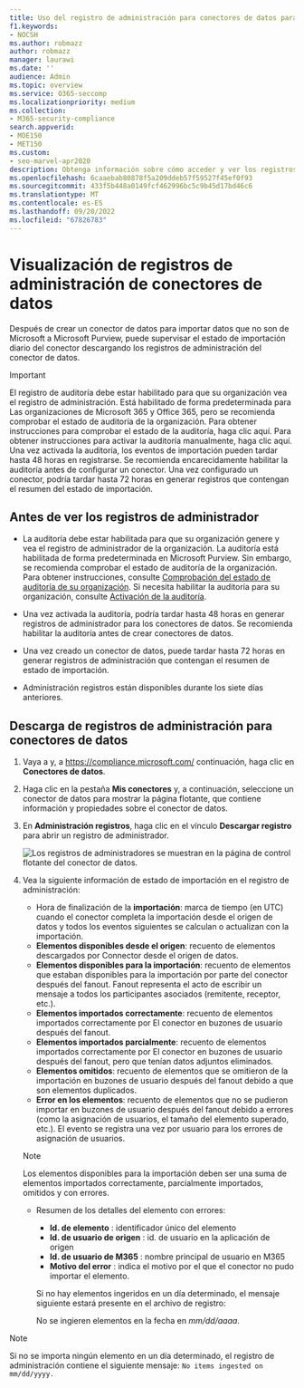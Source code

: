 ```yaml
---
title: Uso del registro de administración para conectores de datos para ver el estado de la importación de datos
f1.keywords:
- NOCSH
ms.author: robmazz
author: robmazz
manager: laurawi
ms.date: ''
audience: Admin
ms.topic: overview
ms.service: O365-seccomp
ms.localizationpriority: medium
ms.collection:
- M365-security-compliance
search.appverid:
- MOE150
- MET150
ms.custom:
- seo-marvel-apr2020
description: Obtenga información sobre cómo acceder y ver los registros de administración de los conectores de datos para obtener información de estado de los datos importados por el conector.
ms.openlocfilehash: 6caaebab80878f5a209ddeb57f59527f45ef0f93
ms.sourcegitcommit: 433f5b448a0149fcf462996bc5c9b45d17bd46c6
ms.translationtype: MT
ms.contentlocale: es-ES
ms.lasthandoff: 09/20/2022
ms.locfileid: "67826783"
---
```

# <a name="view-admin-logs-for-data-connectors"></a>Visualización de registros de administración de conectores de datos

Después de crear un conector de datos para importar datos que no son de Microsoft a Microsoft Purview, puede supervisar el estado de importación diario del conector descargando los registros de administración del conector de datos.

> [!IMPORTANT]
> El registro de auditoría debe estar habilitado para que su organización vea el registro de administración. Está habilitado de forma predeterminada para Las organizaciones de Microsoft 365 y Office 365, pero se recomienda comprobar el estado de auditoría de la organización. Para obtener instrucciones para comprobar el estado de la auditoría, haga clic aquí. Para obtener instrucciones para activar la auditoría manualmente, haga clic aquí. Una vez activada la auditoría, los eventos de importación pueden tardar hasta 48 horas en registrarse. Se recomienda encarecidamente habilitar la auditoría antes de configurar un conector. Una vez configurado un conector, podría tardar hasta 72 horas en generar registros que contengan el resumen del estado de importación.

## <a name="before-you-view-admin-logs"></a>Antes de ver los registros de administrador

- La auditoría debe estar habilitada para que su organización genere y vea el registro de administrador de la organización. La auditoría está habilitada de forma predeterminada en Microsoft Purview. Sin embargo, se recomienda comprobar el estado de auditoría de la organización. Para obtener instrucciones, consulte [Comprobación del estado de auditoría de su organización](turn-audit-log-search-on-or-off.md#verify-the-auditing-status-for-your-organization). Si necesita habilitar la auditoría para su organización, consulte [Activación de la auditoría](turn-audit-log-search-on-or-off.md#turn-on-auditing).

- Una vez activada la auditoría, podría tardar hasta 48 horas en generar registros de administrador para los conectores de datos. Se recomienda habilitar la auditoría antes de crear conectores de datos.

- Una vez creado un conector de datos, puede tardar hasta 72 horas en generar registros de administración que contengan el resumen de estado de importación.

- Administración registros están disponibles durante los siete días anteriores.

## <a name="download-admin-logs-for-data-connectors"></a>Descarga de registros de administración para conectores de datos

1. Vaya a y, a <https://compliance.microsoft.com/> continuación, haga clic en **Conectores de datos**.

2. Haga clic en la pestaña **Mis conectores** y, a continuación, seleccione un conector de datos para mostrar la página flotante, que contiene información y propiedades sobre el conector de datos.

3. En **Administración registros**, haga clic en el vínculo **Descargar registro** para abrir un registro de administrador.

   ![Los registros de administradores se muestran en la página de control flotante del conector de datos.](..\media\Data-connector-admin-logs1.png)

4. Vea la siguiente información de estado de importación en el registro de administración:

    - Hora de finalización de la **importación**: marca de tiempo (en UTC) cuando el conector completa la importación desde el origen de datos y todos los eventos siguientes se calculan o actualizan con la importación.
    - **Elementos disponibles desde el origen**: recuento de elementos descargados por Connector desde el origen de datos.
    - **Elementos disponibles para la importación**: recuento de elementos que estaban disponibles para la importación por parte del conector después del fanout. Fanout representa el acto de escribir un mensaje a todos los participantes asociados (remitente, receptor, etc.).
    - **Elementos importados correctamente**: recuento de elementos importados correctamente por El conector en buzones de usuario después del fanout.
    - **Elementos importados parcialmente**: recuento de elementos importados correctamente por El conector en buzones de usuario después del fanout, pero que tenían datos adjuntos eliminados.
    - **Elementos omitidos**: recuento de elementos que se omitieron de la importación en buzones de usuario después del fanout debido a que son elementos duplicados.
    - **Error en los elementos**: recuento de elementos que no se pudieron importar en buzones de usuario después del fanout debido a errores (como la asignación de usuarios, el tamaño del elemento superado, etc.). El evento se registra una vez por usuario para los errores de asignación de usuarios.

    > [!NOTE]
    > Los elementos disponibles para la importación deben ser una suma de elementos importados correctamente, parcialmente importados, omitidos y con errores.

    - Resumen de los detalles del elemento con errores:
      - **Id. de elemento** : identificador único del elemento
      - **Id. de usuario de origen** : id. de usuario en la aplicación de origen
      - **Id. de usuario de M365** : nombre principal de usuario en M365
      - **Motivo del error** : indica el motivo por el que el conector no pudo importar el elemento.

      Si no hay elementos ingeridos en un día determinado, el mensaje siguiente estará presente en el archivo de registro:

      No se ingieren elementos en la fecha en *mm/dd/aaaa*.

> [!NOTE]
> Si no se importa ningún elemento en un día determinado, el registro de administración contiene el siguiente mensaje: `No items ingested on mm/dd/yyyy.`
